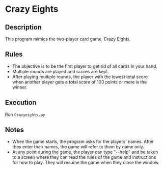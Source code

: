 # Crazy Eights

## Description
This program mimics the two-player card game, Crazy Eights.

## Rules
* The objective is to be the first player to get rid of all cards in your hand. 
* Multiple rounds are played and scores are kept. 
* After playing multiple rounds, the player with the lowest total score when another player gets a total score of 100 points or more is the winner. 

## Execution
Run `Crazyeights.py`

## Notes
* When the game starts, the program asks for the players' names. After they enter their names, the game will refer to them by name only.
* At any point during the game, the player can type "--help" and be taken to a screen where they can read the rules of the game and instructions for how to play. They will resume the game when they close the window.
